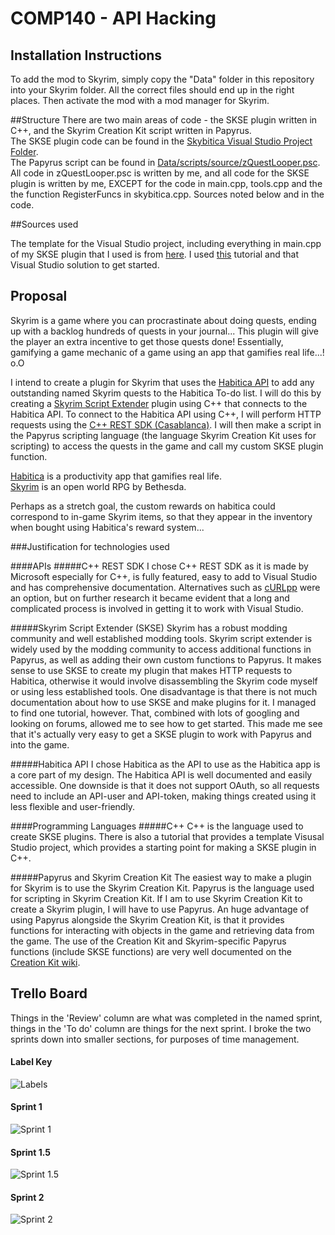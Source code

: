 # COMP140 - API Hacking

## Installation Instructions
To add the mod to Skyrim, simply copy the "Data" folder in this repository into your Skyrim folder. All the correct files should end up in the right places.
Then activate the mod with a mod manager for Skyrim.

##Structure
There are two main areas of code - the SKSE plugin written in C++, and the Skyrim Creation Kit script written in Papyrus.  
The SKSE plugin code can be found in the [Skybitica Visual Studio Project Folder](https://github.com/NecroReindeer/comp140-api-hacking/tree/master/skybitica/skybitica/skybitica).  
The Papyrus script can be found in [Data/scripts/source/zQuestLooper.psc](https://github.com/NecroReindeer/comp140-api-hacking/blob/master/Data/scripts/source/zQuestLooper.psc).  
All code in zQuestLooper.psc is written by me, and all code for the SKSE plugin is written by me, EXCEPT for the code in main.cpp, tools.cpp and the the function RegisterFuncs in skybitica.cpp. Sources noted below and in the code.

##Sources used

The template for the Visual Studio project, including everything in main.cpp of my SKSE plugin that I used is from [here](https://github.com/xanderdunn/skaar/releases/tag/plugin3). I used [this](https://github.com/xanderdunn/skaar/wiki/SKSE%3A-Getting-Started) tutorial and that Visual Studio solution to get started.

## Proposal

Skyrim is a game where you can procrastinate about doing quests, ending up with a backlog hundreds of quests in your journal... This plugin will give the player an extra incentive to get those quests done! Essentially, gamifying a game mechanic of a game using an app that gamifies real life...! o.O  

I intend to create a plugin for Skyrim that uses the [Habitica API](https://habitica.com/static/api) to add any outstanding named Skyrim quests to the Habitica To-do list. I will do this by creating a [Skyrim Script Extender](http://skse.silverlock.org/) plugin using C++ that connects to the Habitica API. To connect to the Habitica API using C++, I will perform HTTP requests using the [C++ REST SDK (Casablanca)](https://casablanca.codeplex.com/). I will then make a script in the Papyrus scripting language (the language Skyrim Creation Kit uses for scripting) to access the quests in the game and call my custom SKSE plugin function.

[Habitica](https://habitica.com) is a productivity app that gamifies real life.  
[Skyrim](http://www.elderscrolls.com/skyrim/) is an open world RPG by Bethesda.

Perhaps as a stretch goal, the custom rewards on habitica could correspond to in-game Skyrim items, so that they appear in the inventory when bought using Habitica's reward system...  

###Justification for technologies used

####APIs
#####C++ REST SDK
I chose C++ REST SDK as it is made by Microsoft especially for C++, is fully featured, easy to add to Visual Studio and has comprehensive documentation. Alternatives such as [cURLpp](http://www.curlpp.org/) were an option, but on further research it became evident that a long and complicated process is involved in getting it to work with Visual Studio.

#####Skyrim Script Extender (SKSE)
Skyrim has a robust modding community and well established modding tools. Skyrim script extender is widely used by the modding community to access additional functions in Papyrus, as well as adding their own custom functions to Papyrus. It makes sense to use SKSE to create my plugin that makes HTTP requests to Habitica, otherwise it would involve disassembling the Skyrim code myself or using less established tools.
One disadvantage is that there is not much documentation about how to use SKSE and make plugins for it. I managed to find one tutorial, however. That, combined with lots of googling and looking on forums, allowed me to see how to get started. This made me see that it's actually very easy to get a SKSE plugin to work with Papyrus and into the game.

#####Habitica API
I chose Habitica as the API to use as the Habitica app is a core part of my design. The Habitica API is well documented and easily accessible. One downside is that it does not support OAuth, so all requests need to include an API-user and API-token, making things created using it less flexible and user-friendly.

####Programming Languages
#####C++
C++ is the language used to create SKSE plugins. There is also a tutorial that provides a template Visusal Studio project, which provides a starting point for making a SKSE plugin in C++.

#####Papyrus and Skyrim Creation Kit
The easiest way to make a plugin for Skyrim is to use the Skyrim Creation Kit. Papyrus is the language used for scripting in Skyrim Creation Kit. If I am to use Skyrim Creation Kit to create a Skyrim plugin, I will have to use Papyrus. An huge advantage of using Papyrus alongside the Skyrim Creation Kit, is that it provides functions for interacting with objects in the game and retrieving data from the game. The use of the Creation Kit and Skyrim-specific Papyrus functions (include SKSE functions) are very well documented on the [Creation Kit wiki](http://www.creationkit.com/index.php?title=Main_Page).

## Trello Board
Things in the 'Review' column are what was completed in the named sprint, things in the 'To do' column are things for the next sprint. I broke the two sprints down into smaller sections, for purposes of time management.
#### Label Key
![Labels]()

#### Sprint 1
![Sprint 1](https://github.com/NecroReindeer/comp140-api-hacking/blob/master/Trello/Sprint%201.png)

#### Sprint 1.5
![Sprint 1.5](https://github.com/NecroReindeer/comp140-api-hacking/blob/master/Trello/Sprint%201.5.png)


#### Sprint 2
![Sprint 2](https://github.com/NecroReindeer/comp140-api-hacking/blob/master/Trello/Sprint%202.png)
